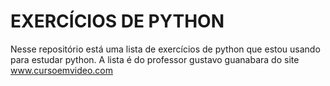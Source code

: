 # **EXERCÍCIOS DE PYTHON**

Nesse repositório está uma lista de exercícios de python que estou usando para estudar python. A lista é do professor gustavo guanabara do site www.cursoemvideo.com